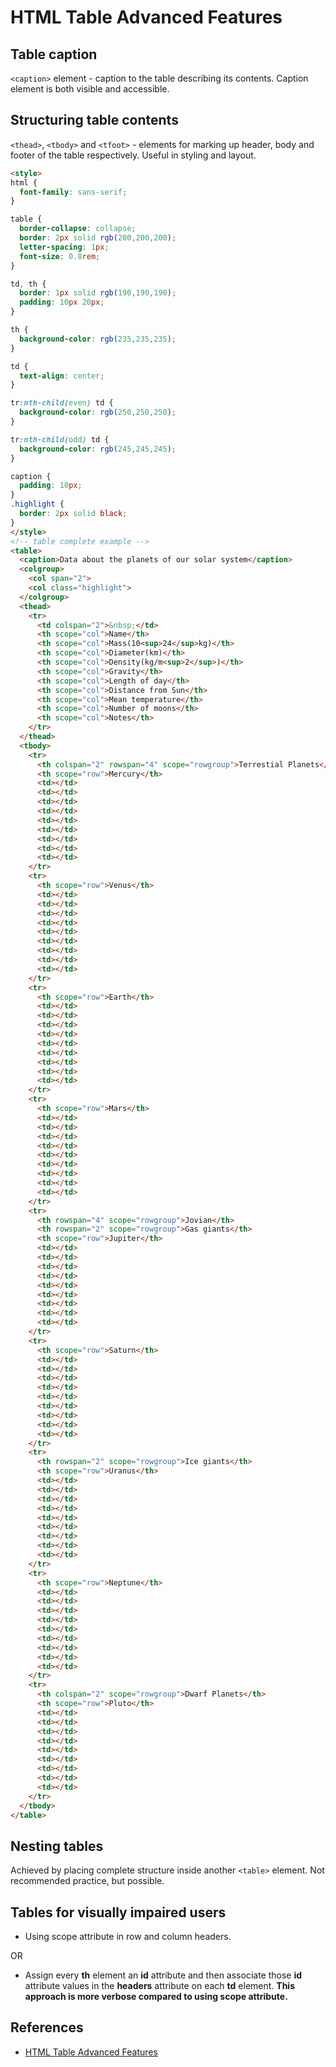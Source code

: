 # HTML Table Advanced Features

## Table caption

`<caption>` element - caption to the table describing its contents. Caption element is both visible and accessible.

## Structuring table contents

`<thead>`, `<tbody>` and `<tfoot>` - elements for marking up header, body and footer of the table respectively. Useful in styling and layout.

```HTML
<style>
html {
  font-family: sans-serif;
}

table {
  border-collapse: collapse;
  border: 2px solid rgb(200,200,200);
  letter-spacing: 1px;
  font-size: 0.8rem;
}

td, th {
  border: 1px solid rgb(190,190,190);
  padding: 10px 20px;
}

th {
  background-color: rgb(235,235,235);
}

td {
  text-align: center;
}

tr:nth-child(even) td {
  background-color: rgb(250,250,250);
}

tr:nth-child(odd) td {
  background-color: rgb(245,245,245);
}

caption {
  padding: 10px;
}
.highlight {
  border: 2px solid black;
}
</style>
<!-- table complete example -->
<table>
  <caption>Data about the planets of our solar system</caption>
  <colgroup>
    <col span="2">
    <col class="highlight">
  </colgroup>  
  <thead>
    <tr>
      <td colspan="2">&nbsp;</td>
      <th scope="col">Name</th>
      <th scope="col">Mass(10<sup>24</sup>kg)</th>
      <th scope="col">Diameter(km)</th>
      <th scope="col">Density(kg/m<sup>2</sup>)</th>
      <th scope="col">Gravity</th>
      <th scope="col">Length of day</th>
      <th scope="col">Distance from Sun</th>
      <th scope="col">Mean temperature</th>
      <th scope="col">Number of moons</th>
      <th scope="col">Notes</th>
    </tr>
  </thead>
  <tbody>
    <tr>
      <th colspan="2" rowspan="4" scope="rowgroup">Terrestial Planets</th>
      <th scope="row">Mercury</th>
      <td></td>
      <td></td>
      <td></td>
      <td></td>
      <td></td>
      <td></td>
      <td></td>
      <td></td>
      <td></td>
    </tr>
    <tr>
      <th scope="row">Venus</th>
      <td></td>
      <td></td>
      <td></td>
      <td></td>
      <td></td>
      <td></td>
      <td></td>
      <td></td>
      <td></td>
    </tr>
    <tr>
      <th scope="row">Earth</th>
      <td></td>
      <td></td>
      <td></td>
      <td></td>
      <td></td>
      <td></td>
      <td></td>
      <td></td>
      <td></td>
    </tr>
    <tr>
      <th scope="row">Mars</th>
      <td></td>
      <td></td>
      <td></td>
      <td></td>
      <td></td>
      <td></td>
      <td></td>
      <td></td>
      <td></td>
    </tr>
    <tr>
      <th rowspan="4" scope="rowgroup">Jovian</th>
      <th rowspan="2" scope="rowgroup">Gas giants</th>
      <th scope="row">Jupiter</th>
      <td></td>
      <td></td>
      <td></td>
      <td></td>
      <td></td>
      <td></td>
      <td></td>
      <td></td>
      <td></td>
    </tr>
    <tr>
      <th scope="row">Saturn</th>
      <td></td>
      <td></td>
      <td></td>
      <td></td>
      <td></td>
      <td></td>
      <td></td>
      <td></td>
      <td></td>
    </tr>
    <tr>
      <th rowspan="2" scope="rowgroup">Ice giants</th>
      <th scope="row">Uranus</th>
      <td></td>
      <td></td>
      <td></td>
      <td></td>
      <td></td>
      <td></td>
      <td></td>
      <td></td>
      <td></td>
    </tr>
    <tr>
      <th scope="row">Neptune</th>
      <td></td>
      <td></td>
      <td></td>
      <td></td>
      <td></td>
      <td></td>
      <td></td>
      <td></td>
      <td></td>
    </tr>
    <tr>
      <th colspan="2" scope="rowgroup">Dwarf Planets</th>
      <th scope="row">Pluto</th>
      <td></td>
      <td></td>
      <td></td>
      <td></td>
      <td></td>
      <td></td>
      <td></td>
      <td></td>
      <td></td>
    </tr>
  </tbody>
</table>
```

## Nesting tables

Achieved by placing complete structure inside another `<table>` element. Not recommended practice, but possible.

## Tables for visually impaired users

* Using scope attribute in row and column headers.

OR

* Assign every **th** element an **id** attribute and then associate those **id** attribute values in the **headers** attribute on each **td** element. **This approach is more verbose compared to using scope attribute.**

## References

* [HTML Table Advanced Features](https://developer.mozilla.org/en-US/docs/Learn/HTML/Tables/Advanced)
